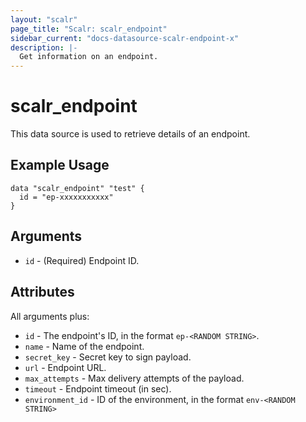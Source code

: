 ```yaml
---
layout: "scalr"
page_title: "Scalr: scalr_endpoint"
sidebar_current: "docs-datasource-scalr-endpoint-x"
description: |-
  Get information on an endpoint.
---
```


# scalr_endpoint

This data source is used to retrieve details of an endpoint.

## Example Usage

```hcl
data "scalr_endpoint" "test" {
  id = "ep-xxxxxxxxxxx"
}
```

## Arguments

* `id` - (Required) Endpoint ID.

## Attributes

All arguments plus:

* `id` - The endpoint's ID, in the format `ep-<RANDOM STRING>`.
* `name` - Name of the endpoint.
* `secret_key` - Secret key to sign payload. 
* `url` - Endpoint URL. 
* `max_attempts` - Max delivery attempts of the payload. 
* `timeout` - Endpoint timeout (in sec). 
* `environment_id` - ID of the environment, in the format `env-<RANDOM STRING>`